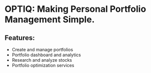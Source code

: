 # OPTIQ: Making Personal Portfolio Management Simple.

## Features:
- Create and manage portfolios
- Portfolio dashboard and analytics
- Research and analyze stocks
- Portfolio optimization services